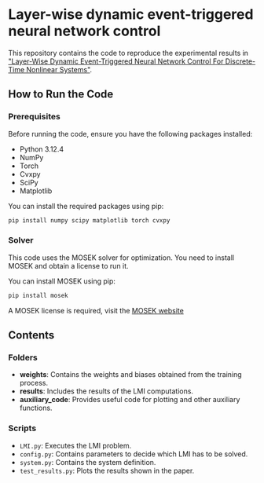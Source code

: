 # Layer-wise dynamic event-triggered neural network control

This repository contains the code to reproduce the experimental results in ["Layer-Wise Dynamic Event-Triggered Neural Network Control For Discrete-Time Nonlinear Systems"](https://ut3-toulouseinp.hal.science/hal-04870932/document).

## How to Run the Code

### Prerequisites

Before running the code, ensure you have the following packages installed:

- Python 3.12.4
- NumPy
- Torch
- Cvxpy
- SciPy
- Matplotlib

You can install the required packages using pip:

```bash
pip install numpy scipy matplotlib torch cvxpy
```

### Solver

This code uses the MOSEK solver for optimization. You need to install MOSEK and obtain a license to run it.

You can install MOSEK using pip:

```bash
pip install mosek
```

A MOSEK license is required, visit the [MOSEK website](https://www.mosek.com/products/academic-licenses/)


## Contents

### Folders

- **weights**: Contains the weights and biases obtained from the training process.
- **results**: Includes the results of the LMI computations.
- **auxiliary_code**: Provides useful code for plotting and other auxiliary functions.

### Scripts

- `LMI.py`: Executes the LMI problem.
- `config.py`: Contains parameters to decide which LMI has to be solved.
- `system.py`: Contains the system definition.
- `test_results.py`: Plots the results shown in the paper.
